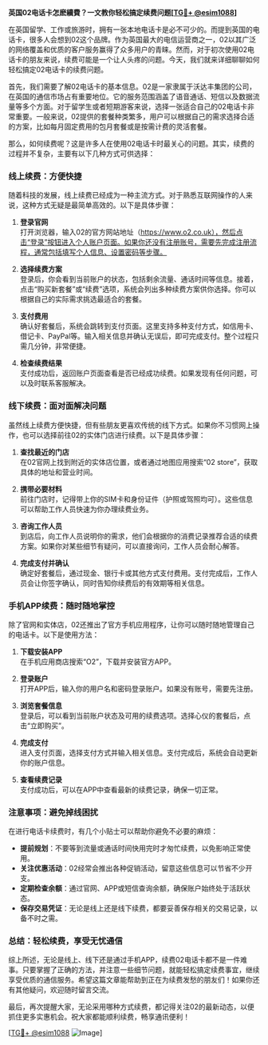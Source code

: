 **英国02电话卡怎麽續費？一文教你轻松搞定续费问题[[TG💪+ @esim1088](https://t.me/s/esim1088)]**

在英国留学、工作或旅游时，拥有一张本地电话卡是必不可少的。而提到英国的电话卡，很多人会想到02这个品牌。作为英国最大的电信运营商之一，02以其广泛的网络覆盖和优质的客户服务赢得了众多用户的青睐。然而，对于初次使用02电话卡的朋友来说，续费可能是一个让人头疼的问题。今天，我们就来详细聊聊如何轻松搞定02电话卡的续费问题。

首先，我们需要了解02电话卡的基本信息。02是一家隶属于沃达丰集团的公司，在英国的通信市场占有重要地位。它的服务范围涵盖了语音通话、短信以及数据流量等多个方面。对于留学生或者短期游客来说，选择一张适合自己的02电话卡非常重要。一般来说，02提供的套餐种类繁多，用户可以根据自己的需求选择合适的方案，比如每月固定费用的包月套餐或是按需计费的灵活套餐。

那么，如何续费呢？这是许多人在使用02电话卡时最关心的问题。其实，续费的过程并不复杂，主要有以下几种方式可供选择：

### **线上续费：方便快捷**

随着科技的发展，线上续费已经成为一种主流方式。对于熟悉互联网操作的人来说，这种方式无疑是最简单高效的。以下是具体步骤：

1. **登录官网**  
   打开浏览器，输入02的官方网站地址（https://www.o2.co.uk），然后点击“登录”按钮进入个人账户页面。如果你还没有注册账号，需要先完成注册流程，通常包括填写个人信息、设置密码等步骤。

2. **选择续费方案**  
   登录后，你会看到当前账户的状态，包括剩余流量、通话时间等信息。接着，点击“购买新套餐”或“续费”选项，系统会列出多种续费方案供你选择。你可以根据自己的实际需求挑选最适合的套餐。

3. **支付费用**  
   确认好套餐后，系统会跳转到支付页面。这里支持多种支付方式，如信用卡、借记卡、PayPal等。输入相关信息并确认无误后，即可完成支付。整个过程只需几分钟，非常便捷。

4. **检查续费结果**  
   支付成功后，返回账户页面查看是否已经成功续费。如果发现有任何问题，可以及时联系客服解决。

### **线下续费：面对面解决问题**

虽然线上续费方便快捷，但有些朋友更喜欢传统的线下方式。如果你不习惯网上操作，也可以选择前往02的实体门店进行续费。以下是具体步骤：

1. **查找最近的门店**  
   在02官网上找到附近的实体店位置，或者通过地图应用搜索“02 store”，获取具体的地址和营业时间。

2. **携带必要材料**  
   前往门店时，记得带上你的SIM卡和身份证件（护照或驾照均可）。这些信息可以帮助工作人员快速为你办理续费业务。

3. **咨询工作人员**  
   到店后，向工作人员说明你的需求，他们会根据你的消费记录推荐合适的续费方案。如果你对某些细节有疑问，可以直接询问，工作人员会耐心解答。

4. **完成支付并确认**  
   确定好套餐后，通过现金、银行卡或其他方式支付费用。支付完成后，工作人员会让你签字确认，同时告知你续费后的有效期等相关信息。

### **手机APP续费：随时随地掌控**

除了官网和实体店，02还推出了官方手机应用程序，让你可以随时随地管理自己的电话卡。以下是使用方法：

1. **下载安装APP**  
   在手机应用商店搜索“O2”，下载并安装官方APP。

2. **登录账户**  
   打开APP后，输入你的用户名和密码登录账户。如果没有账号，需要先注册。

3. **浏览套餐信息**  
   登录后，可以看到当前账户状态及可用的续费选项。选择心仪的套餐后，点击“立即购买”。

4. **完成支付**  
   进入支付页面，选择支付方式并输入相关信息。支付完成后，系统会自动更新你的账户信息。

5. **查看续费记录**  
   支付成功后，可以在APP中查看最新的续费记录，确保一切正常。

### **注意事项：避免掉线困扰**

在进行电话卡续费时，有几个小贴士可以帮助你避免不必要的麻烦：

- **提前规划**：不要等到流量或通话时间快用完时才匆忙续费，以免影响正常使用。
- **关注优惠活动**：02经常会推出各种促销活动，留意这些信息可以节省不少开支。
- **定期检查余额**：通过官网、APP或短信查询余额，确保账户始终处于活跃状态。
- **保存交易凭证**：无论是线上还是线下续费，都要妥善保存相关的交易记录，以备不时之需。

### **总结：轻松续费，享受无忧通信**

综上所述，无论是线上、线下还是通过手机APP，续费02电话卡都不是一件难事。只要掌握了正确的方法，并注意一些细节问题，就能轻松搞定续费事宜，继续享受优质的通信服务。希望这篇文章能帮助到正在为续费发愁的朋友们！如果你还有其他疑问，欢迎随时留言交流。

最后，再次提醒大家，无论采用哪种方式续费，都记得关注02的最新动态，以便抓住更多实惠机会。祝大家都能顺利续费，畅享通讯便利！

[[TG💪+ @esim1088](https://t.me/s/esim1088) ![Image](https://i.postimg.cc/4NQfJmqS/Snipaste-2025-05-13-00-14-12.png)]